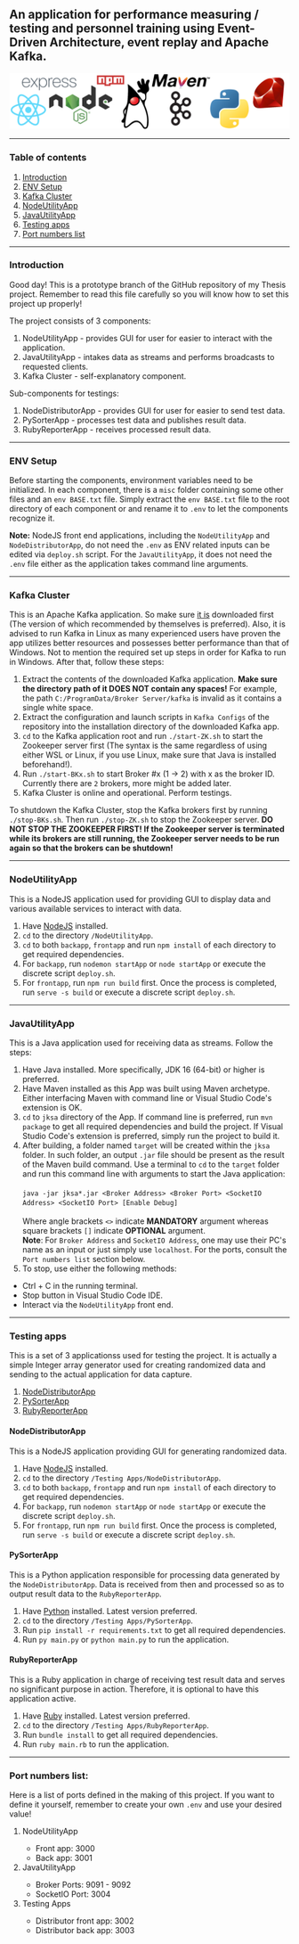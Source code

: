 

## An application for performance measuring / testing and personnel training using Event-Driven Architecture, event replay and Apache Kafka.
![Oh wow this is a pic of all used tech in the project!](Assets.png)
<hr/>


### Table of contents
1. [Introduction](#intro)
2. [ENV Setup](#env)
3. [Kafka Cluster](#kafka)
4. [NodeUtilityApp](#nodeapp)
5. [JavaUtilityApp](#javaapp)
6. [Testing apps](#testapp)
7. [Port numbers list](#portlist)
<hr/>

### Introduction <a name="intro"></a>
Good day! This is a prototype branch of the GitHub repository of my Thesis project. Remember to read this file carefully so you will know how to set this project up properly!

The project consists of 3 components:
<ol>
<li>NodeUtilityApp - provides GUI for user for easier to interact with the application.</li>
<li>JavaUtilityApp - intakes data as streams and performs broadcasts to requested clients.</li>
<li>Kafka Cluster - self-explanatory component.</li>
</ol>

Sub-components for testings:
<ol>
<li>NodeDistributorApp - provides GUI for user for easier to send test data.</li>
<li>PySorterApp - processes test data and publishes result data.</li>
<li>RubyReporterApp - receives processed result data.</li>
</ol>
<hr/>

### ENV Setup <a name="env"></a>
Before starting the components, environment variables need to be initialized. In each component, there is a `misc` folder containing some other files and an `env BASE.txt` file. Simply extract the `env BASE.txt` file to the root directory of each component or and rename it to `.env` to let the components recognize it.

**Note:** NodeJS front end applications, including the `NodeUtilityApp` and `NodeDistributorApp`, do not need the `.env` as ENV related inputs can be edited via `deploy.sh` script. For the `JavaUtilityApp`, it does not need the `.env` file either as the application takes command line arguments.

<hr/>

### Kafka Cluster <a name="kafka"></a>
This is an Apache Kafka application. So make sure [it is](https://kafka.apache.org/downloads) downloaded first (The version of which recommended by themselves is preferred). Also, it is advised to run Kafka in Linux as many experienced users have proven the app utilizes better resources and possesses better performance than that of Windows. Not to mention the required set up steps in order for Kafka to run in Windows. After that, follow these steps:
<br/>
1. Extract the contents of the downloaded Kafka application. **Make sure the directory path of it DOES NOT contain any spaces!** For example, the path `C:/ProgramData/Broker Server/kafka` is invalid as it contains a single white space.<br/>
2. Extract the configuration and launch scripts in `Kafka Configs` of the repository into the installation directory of the downloaded Kafka app.<br/>
3. `cd` to the Kafka application root and run `./start-ZK.sh` to start the Zookeeper server first (The syntax is the same regardless of using either WSL or Linux, if you use Linux, make sure that Java is installed beforehand!).<br/>
4. Run `./start-BKx.sh` to start Broker #x (1 -> 2) with x as the broker ID. Currently there are `2` brokers, more might be added later.
5. Kafka Cluster is online and operational. Perform testings.

To shutdown the Kafka Cluster, stop the Kafka brokers first by running `./stop-BKs.sh`. Then run `./stop-ZK.sh` to stop the Zookeeper server. **DO NOT STOP THE ZOOKEEPER FIRST! If the Zookeeper server is terminated while its brokers are still running, the Zookeeper server needs to be run again so that the brokers can be shutdown!**
<hr/>

### NodeUtilityApp <a name="nodeapp"></a>
This is a NodeJS application used for providing GUI to display data and various available services to interact with data.
1. Have [NodeJS](https://nodejs.org) installed.
2. `cd` to the directory `/NodeUtilityApp`.
3. `cd` to both `backapp`, `frontapp` and run `npm install` of each directory to get required dependencies.
4. For `backapp`, run `nodemon startApp` or `node startApp` or execute the discrete script `deploy.sh`.
5. For `frontapp`, run `npm run build` first. Once the process is completed, run `serve -s build` or execute a discrete script `deploy.sh`.
<hr/>

### JavaUtilityApp <a name="javaapp"></a>
This is a Java application used for receiving data as streams. Follow the steps:
1. Have Java installed. More specifically, JDK 16 (64-bit) or higher is preferred.
2. Have Maven installed as this App was built using Maven archetype. Either interfacing Maven with command line or Visual Studio Code's extension is OK.
3. `cd` to `jksa` directory of the App. If command line is preferred, run `mvn package` to get all required dependencies and build the project. If Visual Studio Code's extension is preferred, simply run the project to build it.
4. After building, a folder named `target` will be created within the `jksa` folder. In such folder, an output `.jar` file should be present as the result of the Maven build command. Use a terminal to `cd` to the `target` folder and run this command line with arguments to start the Java application:<br/><br/>`java -jar jksa*.jar <Broker Address> <Broker Port> <SocketIO Address> <SocketIO Port> [Enable Debug]`<br/><br/>Where angle brackets `<>` indicate **MANDATORY** argument whereas square brackets `[]` indicate **OPTIONAL** argument.
<br/>**Note**: For `Broker Address` and `SocketIO Address`, one may use their PC's name as an input or just simply use `localhost`. For the ports, consult the `Port numbers list` section below.
5. To stop, use either the following methods:
- Ctrl + C in the running terminal.
- Stop button in Visual Studio Code IDE.
- Interact via the `NodeUtilityApp` front end.
<hr/>

### Testing apps <a name="testapp"></a>
This is a set of 3 applicationss used for testing the project. It is actually a simple Integer array generator used for creating randomized data and sending to the actual application for data capture.

1. [NodeDistributorApp](#nodetestapp)
2. [PySorterApp](#pytestapp)
3. [RubyReporterApp](#rubytestapp)
</ol>

#### NodeDistributorApp <a name="nodetestapp"></a>
This is a NodeJS application providing GUI for generating randomized data.
1. Have [NodeJS](https://nodejs.org) installed.
2. `cd` to the directory `/Testing Apps/NodeDistributorApp`.
3. `cd` to both `backapp`, `frontapp` and run `npm install` of each directory to get required dependencies.
4. For `backapp`, run `nodemon startApp` or `node startApp` or execute the discrete script `deploy.sh`.
5. For `frontapp`, run `npm run build` first. Once the process is completed, run `serve -s build` or execute a discrete script `deploy.sh`.

#### PySorterApp <a name="pytestapp"></a>
This is a Python application responsible for processing data generated by the `NodeDistributorApp`. Data is received from then and processed so as to output result data to the `RubyReporterApp`.
1. Have [Python](https://www.python.org/downloads/) installed. Latest version preferred.
2. `cd` to the directory `/Testing Apps/PySorterApp`.
3. Run `pip install -r requirements.txt` to get all required dependencies.
4. Run `py main.py` or `python main.py` to run the application.

#### RubyReporterApp <a name="rubytestapp"></a>
This is a Ruby application in charge of receiving test result data and serves no significant purpose in action. Therefore, it is optional to have this application active.
1. Have [Ruby](https://www.ruby-lang.org/en/downloads/) installed. Latest version preferred.
2. `cd` to the directory `/Testing Apps/RubyReporterApp`.
3. Run `bundle install` to get all required dependencies.
4. Run `ruby main.rb` to run the application.
<hr/>

### Port numbers list: <a name="portlist"></a>
Here is a list of ports defined in the making of this project. If you want to define it yourself, remember to create your own `.env` and use your desired value!
<ol>
  <li>NodeUtilityApp</li>
  <ul>
    <li>Front app: 3000</li>
    <li>Back app: 3001</li>
  </ul>
  <li>JavaUtilityApp</li>
  <ul>
    <li>Broker Ports: 9091 - 9092</li>
    <li>SocketIO Port: 3004</li>
  </ul>
  <li>Testing Apps</li>
  <ul>
    <li>Distributor front app: 3002</li>
    <li>Distributor back app: 3003</li>
  </ul>
</ol>
